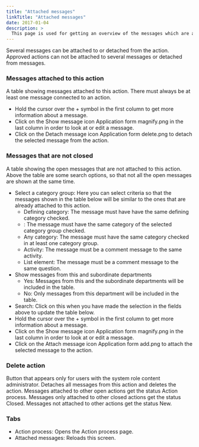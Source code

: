 ```yaml
---
title: "Attached messages"
linkTitle: "Attached messages"
date: 2017-01-04
description: >
  This page is used for getting an overview of the messages which are attached to this action.
---
```

Several messages can be attached to or detached from the action. Approved actions can not be attached to several messages or detached from messages. 

### Messages attached to this action

A table showing messages attached to this action. There must always be at least one message connected to an action.

- Hold the cursor over the + symbol in the first column to get more information about a message.
- Click on the Show message icon Application form magnify.png in the last column in order to look at or edit a message.
- Click on the Detach message icon Application form delete.png to detach the selected message from the action.

### Messages that are not closed

A table showing the open messages that are not attached to this action. Above the table are some search options, so that not all the open messages are shown at the same time.

- Select a category group: Here you can select criteria so that the messages shown in the table below will be similar to the ones that are already attached to this action.
  - Defining category: The message must have have the same defining category checked.
  - <Category group name>: The message must have the same category of the selected category group checked.
  - Any category: The message must have the same category checked in at least one category group.
  - Activity: The message must be a comment message to the same activity.
  - List element: The message must be a comment message to the same question.
- Show messages from this and subordinate departments
  - Yes: Messages from this and the subordinate departments will be included in the table.
  - No: Only messages from this department will be included in the table.
- Search: Click on this when you have made the selection in the fields above to update the table below.
- Hold the cursor over the + symbol in the first column to get more information about a message.
- Click on the Show message icon Application form magnify.png in the last column in order to look at or edit a message.
- Click on the Attach message icon Application form add.png to attach the selected message to the action.

### Delete action

Button that appears only for users with the system role content administrator. Detaches all messages from this action and deletes the action. Messages attached to other open actions get the status Action process. Messages only attached to other closed actions get the status Closed. Messages not attached to other actions get the status New.

### Tabs

- Action process: Opens the Action process page.
- Attached messages: Reloads this screen.
